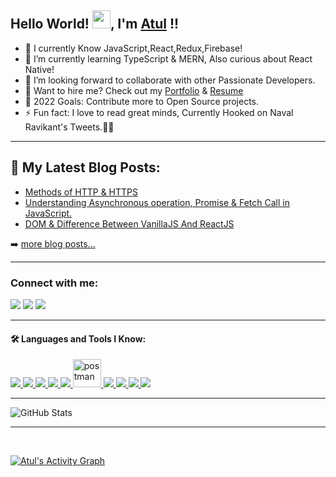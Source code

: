 
## Hello World! <img src="https://github.com/TheDudeThatCode/TheDudeThatCode/blob/master/Assets/Hi.gif" width="29px">, I'm [Atul](https://t.co/IjpnCPv9IX) !!

- 🔭 I currently Know JavaScript,React,Redux,Firebase!
- 🌱 I’m currently learning TypeScript & MERN, Also curious about React Native!
- 👯 I’m looking forward to collaborate with other Passionate Developers.
- 📄 Want to hire me? Check out my [Portfolio](https://atul-patil.netlify.app/) & [Resume](https://atul-patil.netlify.app/AtulResume.pdf)
- 🥅 2022 Goals: Contribute more to Open Source projects.
- ⚡ Fun fact: I love to read great minds, Currently Hooked on Naval Ravikant's Tweets.🙇‍♂️

---
## 📕 My Latest Blog Posts:

<!-- BLOG-POST-LIST:START -->
- [Methods of HTTP & HTTPS](https://hashnode.com/post/methods-of-http-and-https-cksq67d0q0hecwps12e3lf8qx)
- [Understanding Asynchronous operation, Promise & Fetch Call in JavaScript.](https://hashnode.com/post/understanding-asynchronous-operation-promise-and-fetch-call-in-javascript-ckvbciwku0mpr45s1fgk4h0mq)
- [DOM & Difference Between VanillaJS And ReactJS](https://hashnode.com/post/dom-and-difference-between-vanillajs-and-reactjs-ckvdxee1y0adlcms1hs567kx8)

<!-- BLOG-POST-LIST:END -->

➡️ [more blog posts...](https://hashnode.com/@Atul-Patil)

---
### Connect with me:
<p align="left">

<a href = "https://www.linkedin.com/in/atul-patil-57b2b0200/"><img src="https://img.icons8.com/fluent/48/000000/linkedin.png"/></a>
<a href = "https://twitter.com/karmyogi_atul"><img src="https://img.icons8.com/fluent/48/000000/twitter.png"/></a>
<a href = "https://www.instagram.com/karmyogi_atul/"><img src="https://img.icons8.com/fluent/48/000000/instagram-new.png"/></a>
<!-- <a href = "https://www.youtube.com/channel/UC-NXT1lYAOPa3lrgWXqvuHA"><img src="https://img.icons8.com/color/48/000000/youtube-play.png"/></a> -->

</p>


---

#### 🛠 Languages and Tools I Know:
<p align="left"> 
    <a href="https://reactjs.org/" target="_blank"> <img src="https://img.icons8.com/color/48/000000/react-native.png"/> </a>
    <a href="https://developer.mozilla.org/en-US/docs/Web/JavaScript" target="_blank"> <img src="https://img.icons8.com/color/48/000000/javascript.png"/> </a> 
    <a href="https://www.w3.org/html/" target="_blank"> <img src="https://img.icons8.com/color/48/000000/html-5.png"/> </a> 
    <a href="https://www.w3schools.com/css/" target="_blank"> <img src="https://img.icons8.com/color/48/000000/css3.png"/> </a> 
    <a href="https://firebase.google.com/" target="_blank"> <img src="https://img.icons8.com/color/48/000000/firebase.png"/> </a> 
    <a href="https://postman.com" target="_blank"> <img src="https://www.vectorlogo.zone/logos/getpostman/getpostman-icon.svg" alt="postman" width="45" height="45"/> </a>   
    <a href="https://git-scm.com/" target="_blank"> <img src="https://img.icons8.com/color/48/000000/git.png"/> </a> 
    <a href="https://redux.js.org" target="_blank"> <img src="https://img.icons8.com/color/48/000000/redux.png"/> </a>
    <a href="https://mui.com/" target="_blank"> <img src="https://img.icons8.com/color/50/000000/material-ui.png"/> </a> 
    <a style="padding-right:8px;" href="https://nodejs.org" target="_blank"> <img src="https://img.icons8.com/color/48/000000/nodejs.png"/> </a> 
 
</p>

---

![GitHub Stats](https://github-readme-stats.vercel.app/api?username=atulpatill&theme=radical)

---
<br/>

<a href="https://github.com/atulpatill/github-readme-activity-graph"><img alt="Atul's Activity Graph" src="https://activity-graph.herokuapp.com/graph?username=atulpatill&bg_color=0D1117&color=5BCDEC&line=5BCDEC&point=FFFFFF&hide_border=true" /></a>

<br/>






[twitter]: https://twitter.com/karmyogi_atul
[youtube]: https://youtube.com/codeSTACKr
[instagram]: https://www.instagram.com/karmyogi_atul/
[linkedin]: https://www.linkedin.com/in/atul-patil-57b2b0200/





 
